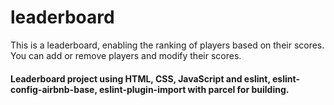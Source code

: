 ﻿# leaderboard

This is a leaderboard, enabling the ranking of players based on their scores. You can add or remove players and modify their scores.

#### Leaderboard project using HTML, CSS, JavaScript and eslint, eslint-config-airbnb-base, eslint-plugin-import with parcel for building.

